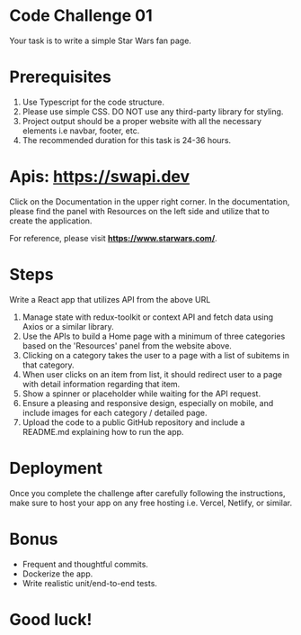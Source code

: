 # Code Challenge 01

Your task is to write a simple Star Wars fan page.

# Prerequisites
<ol>
    <li>Use Typescript for the code structure.</li>
    <li>Please use simple CSS. DO NOT use any third-party library for styling.</li>
    <li>Project output should be a proper website with all the necessary elements i.e navbar, footer, etc.</li>
    <li>The recommended duration for this task is 24-36 hours.</li>
</ol>

# Apis: https://swapi.dev
Click on the Documentation in the upper right corner. In the documentation, please find the panel with Resources on the left side and utilize that to create the application.

For reference, please visit <b>https://www.starwars.com/</b>.

# Steps
Write a React app that utilizes API from the above URL
<ol>
    <li>Manage state with redux-toolkit or context API and fetch data using Axios or a similar library.</li>
    <li>Use the APIs to build a Home page with a minimum of three categories based on the 'Resources' panel from the website above. </li>
    <li>Clicking on a category takes the user to a page with a list of subitems in that category.</li>
    <li>When user clicks on an item from list, it should redirect user to a page with detail information regarding that item.</li>
    <li>Show a spinner or placeholder while waiting for the API request.</li> 
    <li>Ensure a pleasing and responsive design, especially on mobile, and include images for each category / detailed page.</li>
    <li>Upload the code to a public GitHub repository and include a README.md explaining how to run the app.</li>
</ol>

# Deployment
Once you complete the challenge after carefully following the instructions, make sure to host your app on any free hosting i.e. Vercel, Netlify, or similar.

# Bonus
* Frequent and thoughtful commits.
* Dockerize the app.
* Write realistic unit/end-to-end tests.

# Good luck!
